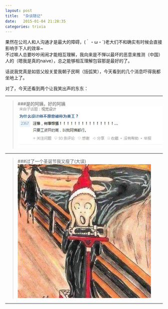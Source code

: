 ```yaml
---
layout: post
title:  "杂谈随记"
date:   2015-01-04 21:28:35
categories: trivia
---
```

果然在公司人和人沟通才是最大的障碍，(｀・ω・´)老大们不和确实有时候会直接影响手下人的效率~   
不过嘛人总要吵吵闹闹才能相互理解，我向来是不惮以最坏的恶意来推测（中国）人的（嗯我是真的naive），总之能够相互理解包容那是最好的了。   

话说我党真是如慈父般关爱我朝子民啊（括弧笑），今天看到的几个消息吓得我都坐地上了。 

对了，今天还看到两个让我笑出声的东东：   
 
***
>   
>###是的阿姨，好的阿姨   
>![是的阿姨](/img/2015-01-04-plain-log/yes-madam.jpg)    

***
>###过了一个圣诞节我又瘦了(大误)   
>![呐喊](/img/2015-01-04-plain-log/scream-omg-i-have-gained-weight.jpg)   

***